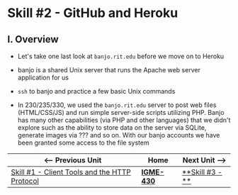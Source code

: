 # Skill #2  - GitHub and Heroku

## I. Overview

- Let's take one last look at `banjo.rit.edu` before we move on to Heroku
- banjo is a shared Unix server that runs the Apache web server application for us 


- `ssh` to banjo and practice a few basic Unix commands


- In 230/235/330, we used the `banjo.rit.edu` server to post web files (HTML/CSS/JS) and run simple server-side scripts utilizing PHP. Banjo has many other capabilities (via PHP and other languages) that we didn't explore such as the ability to store data on the server via SQLite, generate images via ??? and so on. With our banjo accounts we have been granted some access to the file system 


| <-- Previous Unit | Home | Next Unit -->
| --- | --- | --- 
|   [Skill #1 - Client Tools and the HTTP Protocol](1-client-tools-and-http-protocol.md) |  [**IGME-430**](../) | [**Skill #3 - **]()
